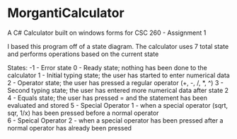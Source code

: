 # MorgantiCalculator
A C# Calculator built on windows forms for CSC 260 - Assignment 1

I based this program off of a state diagram. The calculator uses 7 total state and performs operations based on the current state

States:
-1 - Error state
0 - Ready state; nothing has been done to the calculator
1 - Initial typing state; the user has started to enter numerical data
2 - Operator state; the user has pressed a regular operator (+, -, /, *, ^)
3 - Second typing state; the user has entered more numerical data after state 2
4 - Equals state; the user has pressed = and the statement has been evaluated and stored
5 - Special Operator 1 - when a special operator (sqrt, sqr, 1/x) has been pressed before a normal operator  
6 - Speical Operator 2 - when a special operator has been pressed after a normal operator has already been pressed
